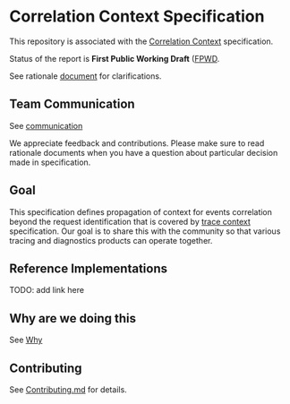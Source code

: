 # Correlation Context Specification

This repository is associated with the [Correlation
Context](https://w3c.github.io/correlation-context/) specification.

Status of the report is **First Public Working Draft**
([FPWD](https://www.w3.org/2017/Process-20170301/#working-draft).

See rationale
[document](correlation_context/HTTP_HEADER_FORMAT_RATIONALE.md) for
clarifications.

## Team Communication

See
[communication](https://github.com/w3c/distributed-tracing-wg#team-communication)

We appreciate feedback and contributions. Please make sure to read
rationale documents when you have a question about particular decision
made in specification.

## Goal

This specification defines propagation of context for events correlation
beyond the request identification that is covered by [trace
context](https://w3c.github.io/trace-context/) specification. Our goal
is to share this with the community so that various tracing and
diagnostics products can operate together.

## Reference Implementations

TODO: add link here

## Why are we doing this

See
[Why](https://github.com/w3c/distributed-tracing-wg#why-are-we-doing-this)

## Contributing

See [Contributing.md](CONTRIBUTING.md) for details.